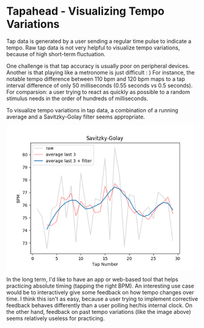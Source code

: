 # Tapahead - Visualizing Tempo Variations

Tap data is generated by a user sending a regular time pulse to indicate a tempo. Raw tap data is not very helpful to visualize tempo variations, because of high short-term fluctuation.

One challenge is that tap accuracy is usually poor on peripheral devices. Another is that playing like a metronome is just difficult : )
For instance, the notable tempo difference between 110 bpm and 120 bpm maps to a tap interval difference of only 50 milliseconds (0.55 seconds vs 0.5 seconds). For comparsion: a user trying to react as quickly as possible to a random stimulus needs in the order of hundreds of milliseconds.

To visualize tempo variations in tap data, a combination of a running average and a Savitzky-Golay filter seems appropriate.

![Alt text](example.png?raw=true "Title")

In the long term, I'd like to have an app or web-based tool that helps practicing absolute timing (tapping the right BPM).
An interesting use case would be to interactively give some feedback on how tempo changes over time. I think this isn't as easy, because a user trying to implement corrective feedback behaves differently than a user polling her/his internal clock. On the other hand, feedback on past tempo variations (like the image above) seems relatively useless for practicing.
